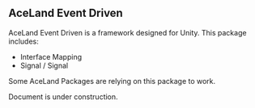 ## AceLand Event Driven
AceLand Event Driven is a framework designed for Unity.  This package includes:
- Interface Mapping
- Signal / Signal<T>

Some AceLand Packages are relying on this package to work.

Document is under construction.
